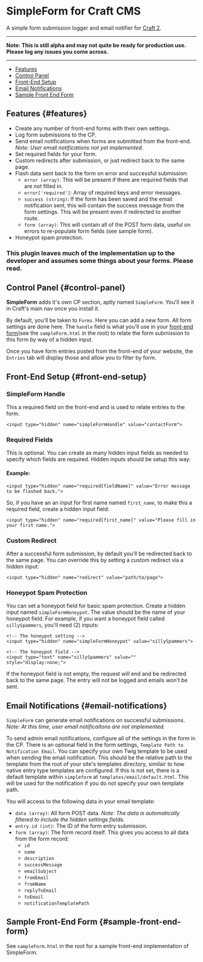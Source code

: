 # SimpleForm for Craft CMS

A simple form submission logger and email notifier for [Craft 2](http://buildwithcraft.com).

-----

**Note: This is still alpha and may not quite be ready for production use. Please log any issues you come across.** 

-----

* [Features](#features)
* [Control Panel](#control-panel)
* [Front-End Setup](#front-end-setup)
* [Email Notifications](#email-notifications)
* [Sample Front End Form](#sample-front-end-form)

## Features {#features}


* Create any number of front-end forms with their own settings.
* Log form submissions to the CP.
* Send email notifications when forms are submitted from the front-end. *Note: User email notifications not yet implemented.*
* Set required fields for your form.
* Custom redirects after submission, or just redirect back to the same page.
* Flash data sent back to the form on error and successful submission:
	- `error (array)`: This will be present if there are required fields that are not filled in.
	- `error['required']`: Array of required keys and error messages.
	- `success (string)`: If the form has been saved and the email notification sent, this will contain the success message from the form settings. This will be present even if redirected to another route.
	- `form (array)`: This will contain all of the POST form data, useful on errors to re-populate form fields (see sample form).
* Honeypot spam protection.

### This plugin leaves much of the implementation up to the developer and assumes some things about your forms. Please read.

## Control Panel {#control-panel}

**SimpleForm** adds it's own CP section, aptly named `SimpleForm`. You'll see it in Craft's main nav once you install it.

By default, you'll be taken to `Forms`. Here you can add a new form. All form settings are done here. The `handle` field is what you'll use in your [front-end form](#front-end-form-sample)(see the `sampleForm.html` in the root) to relate the form submission to this form by way of a hidden input.

Once you have form entries posted from the front-end of your website, the `Entries` tab will display those and allow you to filter by form.

## Front-End Setup {#front-end-setup}

### SimpleForm Handle

This a required field on the front-end and is used to relate entries to the form.

	<input type="hidden" name="simpleFormHandle" value="contactForm">

### Required Fields

This is optional. You can create as many hidden input fields as needed to specify which fields are required. Hidden inputs should be setup this way:

#### Example:
	<input type="hidden" name="required[fieldName]" value="Error message to be flashed back.">

So, if you have an an input for first name named `first_name`, to make this a required field, create a hidden input field:

	<input type="hidden" name="required[first_name]" value="Please fill in your first name.">

### Custom Redirect

After a successful form submission, by default you'll be redirected back to the same page. You can override this by setting a custom redirect via a hidden input:

	<input type="hidden" name="redirect" value="path/to/page">

### Honeypot Spam Protection

You can set a honeypot field for basic spam protection. Create a hidden input named `simpleFormHoneypot`. The value should be the name of your honeypot field. For example, if you want a honeypot field called `sillySpammers`, you'll need (2) inputs:

	<!-- The honeypot setting -->
	<input type="hidden" name="simpleFormHoneypot" value="sillySpammers">

	<!-- The honeypot field -->
	<input type="text" name="sillySpammers" value="" style="display:none;">

If the honeypot field is not empty, the request will end and be redirected back to the same page. The entry will not be logged and emails won't be sent.

## Email Notifications {#email-notifications}

`SimpleForm` can generate email notifications on successful submissions. *Note: At this time, user email notificaitons are not implemented.*

To send admin email notifications, configure all of the settings in the form in the CP. There is an optional field in the form settings, `Template Path to Notification Email`. You can specify your own Twig template to be used when sending the email notification. This should be the relative path to the template from the root of your site's templates directory, similair to how native entry type templates are configured. If this is not set, there is a default template within `simpleform` at `templates/email/default.html`. This will be used for the notification if you do not specify your own template path.

You will access to the following data in your email template:

* `data (array)`: All form POST data. *Note: The data is automatically filtered to include the hidden settings fields.*
* `entry.id (int)`: The ID of the form entry submission.
* `form (array)`: The form record itself. This gives you access to all data from the form record:
	- `id`
	- `name`
	- `description`
	- `successMessage`
	- `emailSubject`
	- `fromEmail`
	- `fromName`
	- `replyToEmail`
	- `toEmail`
	- `notificationTemplatePath`

## Sample Front-End Form {#sample-front-end-form}

See `sampleForm.html` in the root for a sample front-end implementation of SimpleForm.









